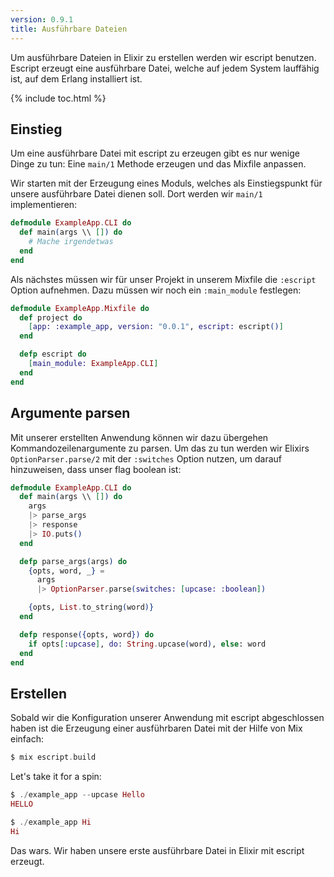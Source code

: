 ```yaml
---
version: 0.9.1
title: Ausführbare Dateien
---
```


Um ausführbare Dateien in Elixir zu erstellen werden wir escript benutzen. Escript erzeugt eine ausführbare Datei, welche auf jedem System lauffähig ist, auf dem Erlang installiert ist.

{% include toc.html %}

## Einstieg

Um eine ausführbare Datei mit escript zu erzeugen gibt es nur wenige Dinge zu tun: Eine `main/1` Methode erzeugen und das Mixfile anpassen.

Wir starten mit der Erzeugung eines Moduls, welches als Einstiegspunkt für unsere ausführbare Datei dienen soll. Dort werden wir `main/1` implementieren:

```elixir
defmodule ExampleApp.CLI do
  def main(args \\ []) do
    # Mache irgendetwas
  end
end
```

Als nächstes müssen wir für unser Projekt in unserem Mixfile die `:escript` Option aufnehmen. Dazu müssen wir noch ein `:main_module` festlegen:

```elixir
defmodule ExampleApp.Mixfile do
  def project do
    [app: :example_app, version: "0.0.1", escript: escript()]
  end

  defp escript do
    [main_module: ExampleApp.CLI]
  end
end
```

## Argumente parsen

Mit unserer erstellten Anwendung können wir dazu übergehen Kommandozeilenargumente zu parsen. Um das zu tun werden wir Elixirs `OptionParser.parse/2` mit der `:switches` Option nutzen, um darauf hinzuweisen, dass unser flag boolean ist:

```elixir
defmodule ExampleApp.CLI do
  def main(args \\ []) do
    args
    |> parse_args
    |> response
    |> IO.puts()
  end

  defp parse_args(args) do
    {opts, word, _} =
      args
      |> OptionParser.parse(switches: [upcase: :boolean])

    {opts, List.to_string(word)}
  end

  defp response({opts, word}) do
    if opts[:upcase], do: String.upcase(word), else: word
  end
end
```

## Erstellen

Sobald wir die Konfiguration unserer Anwendung mit escript abgeschlossen haben ist die Erzeugung einer ausführbaren Datei mit der Hilfe von Mix einfach:

```elixir
$ mix escript.build
```

Let's take it for a spin:

```elixir
$ ./example_app --upcase Hello
HELLO

$ ./example_app Hi
Hi
```

Das wars. Wir haben unsere erste ausführbare Datei in Elixir mit escript erzeugt.
